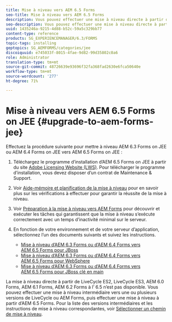 ```yaml
---
title: Mise à niveau vers AEM 6.5 Forms
seo-title: Mise à niveau vers AEM 6.5 Forms
description: Vous pouvez effectuer une mise à niveau directe à partir de AEM 6.1 Forms, AEM 6.2 Forms et LiveCycle ES4 SP1 vers AEM 6.3 Forms.
seo-description: Vous pouvez effectuer une mise à niveau directe à partir de AEM 6.1 Forms, AEM 6.2 Forms et LiveCycle ES4 SP1 vers AEM 6.3 Forms.
uuid: 1435246a-9215-4d88-b52c-59a5c329bb77
content-type: reference
products: SG_EXPERIENCEMANAGER/6.3/FORMS
topic-tags: installing
geptopics: SG_AEMFORMS/categories/jee
discoiquuid: e745033f-8015-4fae-9d82-99d35802c0a6
role: Administrator
translation-type: tm+mt
source-git-commit: 48726639e93696f32fa368fad2630e6fca50640e
workflow-type: tm+mt
source-wordcount: '277'
ht-degree: 71%

---
```



# Mise à niveau vers AEM 6.5 Forms on JEE {#upgrade-to-aem-forms-jee}

Effectuez la procédure suivante pour mettre à niveau AEM 6.3 Forms on JEE ou AEM 6.4 Forms on JEE vers AEM 6.5 Forms on JEE :

1. Téléchargez le programme d’installation d’AEM 6.5 Forms on JEE à partir du site [Adobe Licensing Website (LWS)](https://licensing.adobe.com/). Pour télécharger le programme d’installation, vous devez disposer d’un contrat de Maintenance &amp; Support.
1. Voir [Aide-mémoire et planification de la mise à niveau](https://www.adobe.com/go/learn_aemfroms_upgrade_checklist_65) pour en savoir plus sur les vérifications à effectuer pour garantir la réussite de la mise à niveau.
1. Voir [Préparation à la mise à niveau vers AEM Forms](https://www.adobe.com/go/learn_aemforms_prepareupgrade_65) pour découvrir et exécuter les tâches qui garantissent que la mise à niveau s’exécute correctement avec un temps d’inactivité minimal sur le serveur.
1. En fonction de votre environnement et de votre serveur d’application, sélectionnez l’un des documents suivants et suivez les instructions.

   * [Mise à niveau d’AEM 6.3 Forms ou d’AEM 6.4 Forms vers AEM 6.5 Forms pour JBoss](http://www.adobe.com/go/learn_aemforms_upgradeJBoss_65_fr)
   * [Mise à niveau d’AEM 6.3 Forms ou d’AEM 6.4 Forms vers AEM 6.5 Forms pour WebSphere](http://www.adobe.com/go/learn_aemforms_upgradeWebSphere_65_fr)
   * [Mise à niveau d’AEM 6.3 Forms ou d’AEM 6.4 Forms vers AEM 6.5 Forms pour JBoss clé en main](http://www.adobe.com/go/learn_aemforms_upgradeTurnkey_65_fr)

La mise à niveau directe à partir de LiveCycle ES2, LiveCycle ES3, AEM 6.0 Forms, AEM 6.1 Forms, AEM 6.2 Forms à l’ 6.5 n’est pas disponible. Vous pouvez effectuer une mise à niveau intermédiaire vers une ou plusieurs versions de LiveCycle ou AEM Forms, puis effectuer une mise à niveau à partir d’AEM 6.5 Forms. Pour la liste des versions intermédiaires et les instructions de mise à niveau correspondantes, voir [Sélectionner un chemin de mise à niveau](upgrade.md).
